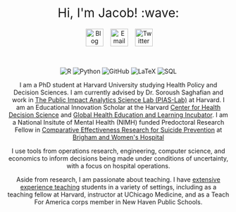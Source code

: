<h1 style="font-weight:normal" align="center">
  &nbsp;Hi, I'm Jacob! :wave:&nbsp;
</h1>

<div align="center">

&nbsp;&nbsp;&nbsp;
<a href="https://jacobjameson.com"><img border="0" alt="Blog" src="https://assets.dryicons.com/uploads/icon/svg/4926/home.svg" width="40" height="40"></a>&nbsp;&nbsp;&nbsp;
<a href="mailto:jacobjameson@g.harvard.edu"><img border="0" alt="Email" src="https://assets.dryicons.com/uploads/icon/svg/8009/02dc3a5c-6504-4347-85fb-3f510cfecc45.svg" width="40" height="40"></a>&nbsp;&nbsp;&nbsp;
<a href="https://twitter.com/JacobCJameson"><img border="0" alt="Twitter" src="https://assets.dryicons.com/uploads/icon/svg/8385/c23f7ffc-ca8d-4246-8978-ce9f6d5bcc99.svg" width="40" height="40"></a>&nbsp;&nbsp;&nbsp; 

<br>

![R](https://img.shields.io/badge/-R-276DC3?style=flat&logo=r&logoColor=white)
![Python](https://img.shields.io/badge/-Python-3776AB?style=flat&logo=python&logoColor=white)
![GitHub](https://img.shields.io/badge/-GitHub-181717?style=flat&logo=github&logoColor=white)
![LaTeX](https://img.shields.io/badge/-LaTeX-008080?style=flat&logo=latex&logoColor=white)
![SQL](https://img.shields.io/badge/-SQL-4479A1?style=flat&logo=sql&logoColor=white)

I am a PhD student at Harvard University studying Health Policy and Decision Sciences. I am currently advised by Dr. Soroush Saghafian and work in [The Public Impact Analytics Science Lab (PIAS-Lab)](https://scholar.harvard.edu/saghafian/public-impact-analytics-science-lab-pias-lab-harvard) at Harvard. I am an Educational Innovation Scholar at the Harvard [Center for Health Decision Science](https://chds.hsph.harvard.edu) and [Global Health Education and Learning Incubator](https://gheli.harvard.edu). I am a National Insitute of Mental Health (NIMH) funded Predoctoral Research Fellow in [Comparative Effectiveness Research for Suicide Prevention](https://causalab.sph.harvard.edu/suicideprevention/) at [Brigham and Women's Hospital](https://www.brighamandwomens.org)

I use tools from operations research, engineering, computer science, and economics to inform decisions being made under conditions of uncertainty, with a focus on hospital operations.

Aside from research, I am passionate about teaching. I have [extensive experience teaching](teaching.qmd) students in a variety of settings, including as a teaching fellow at Harvard, instructor at UChicago Medicine, and as a Teach For America corps member in New Haven Public Schools.

